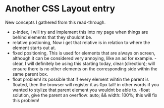 # Another CSS Layout entry

New concepts I gathered from this read-through.
- z-index, I will try and implement this into my page when things are behind elements that they shouldnt be.
- relative postioning, Now i get that relative is in relation to where the element starts out at.
- fixed positioning, This is used for elements that are always on screen, although it can be considered very annoying, lilke an ad for example.
-clear, I will definitely be using this starting today, clear:(direction); will ensure there is no other elements on the corresponding side within the same parent box.
- float problem! its possible that if every element wihtin the parent is floated, then the browser will register it as 0px tall! in other words if you wanted to stylize that parent element you wouldnt be able to.
  -float solution, give the parent an overflow: auto; && width: 100%; this will fix this problem!
  
